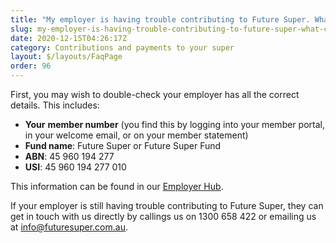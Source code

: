 ```yaml
---
title: "My employer is having trouble contributing to Future Super. What can I do?"
slug: my-employer-is-having-trouble-contributing-to-future-super-what-can-i-do
date: 2020-12-15T04:26:17Z
category: Contributions and payments to your super
layout: $/layouts/FaqPage
order: 96
---
```


First, you may wish to double-check your employer has all the correct details. This includes:

- **Your** **member number** (you find this by logging into your member portal, in your welcome email, or on your member statement)
- **Fund name**: Future Super or Future Super Fund
- **ABN**: 45 960 194 277
- **USI**: 45 960 194 277 010

This information can be found in our [Employer Hub](https://www.futuresuper.com.au/employers).

If your employer is still having trouble contributing to Future Super, they can get in touch with us directly by callings us on 1300 658 422 or emailing us at [info@futuresuper.com.au](mailto:info@futuresuper.com.au).
